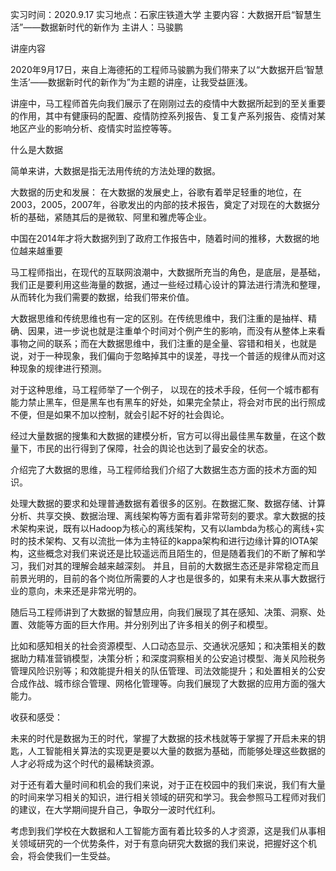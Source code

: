 实习时间：2020.9.17
实习地点：石家庄铁道大学
主要内容：大数据开启“智慧生活”——数据新时代的新作为
主讲人：马骏鹏


讲座内容

2020年9月17日，来自上海德拓的工程师马骏鹏为我们带来了以“大数据开启‘智慧生活’——数据新时代的新作为”为主题的讲座，让我受益匪浅。

讲座中，马工程师首先向我们展示了在刚刚过去的疫情中大数据所起到的至关重要的作用，其中有健康码的配置、疫情防控系列报告、复工复产系列报告、疫情对某地区产业的影响分析、疫情实时监控等等。

什么是大数据

简单来讲，大数据是指无法用传统的方法处理的数据。

大数据的历史和发展：
在大数据的发展史上，谷歌有着举足轻重的地位，在2003，2005，2007年，谷歌发出的内部的技术报告，奠定了对现在的大数据分析的基础，紧随其后的是微软、阿里和雅虎等企业。

中国在2014年才将大数据列到了政府工作报告中，随着时间的推移，大数据的地位越来越重要

马工程师指出，在现代的互联网浪潮中，大数据所充当的角色，是底层，是基础，我们正是要利用这些海量的数据，通过一些经过精心设计的算法进行清洗和整理，从而转化为我们需要的数据，给我们带来价值。

大数据思维和传统思维也有一定的区别。在传统思维中，我们注重的是抽样、精确、因果，进一步说也就是注重单个时间对个例产生的影响，而没有从整体上来看事物之间的联系；而在大数据思维中，我们注重的是全量、容错和相关，也就是说，对于一种现象，我们偏向于忽略掉其中的误差，寻找一个普适的规律从而对这种现象的规律进行预测。

对于这种思维，马工程师举了一个例子，
以现在的技术手段，任何一个城市都有能力禁止黑车，但是黑车也有黑车的好处，如果完全禁止，将会对市民的出行照成不便，但是如果不加以控制，就会引起不好的社会舆论。

经过大量数据的搜集和大数据的建模分析，官方可以得出最佳黑车数量，在这个数量下，市民的出行得到了保障，社会的舆论也达到了最安全的状态。

介绍完了大数据的思维，马工程师给我们介绍了大数据生态方面的技术方面的知识。

处理大数据的要求和处理普通数据有着很多的区别。在数据汇聚、数据存储、计算分析、共享交换、数据治理、离线架构等方面有着非常苛刻的要求。拿大数据的技术架构来说，既有以Hadoop为核心的离线架构，又有以lambda为核心的离线+实时的技术架构、又有以流批一体为主特征的kappa架构和进行边缘计算的IOTA架构，这些概念对我们来说还是比较遥远而且陌生的，但是随着我们的不断了解和学习，我们对其的理解会越来越深刻。
并且，目前的大数据生态还是非常稳定而且前景光明的，目前的各个岗位所需要的人才也是很多的，如果有未来从事大数据行业的意向，未来还是非常光明的。

随后马工程师讲到了大数据的智慧应用，向我们展现了其在感知、决策、洞察、处置、效能等方面的巨大作用。并分别列出了许多相关的例子和模型。

比如和感知相关的社会资源模型、人口动态显示、交通状况感知；和决策相关的数据助力精准营销模型，决策分析；和深度洞察相关的公安追讨模型、海关风险税务管理风险识别等；和效能提升相关的队伍管理、司法效能提升；和处置相关的公安合成作战、城市综合管理、网格化管理等。向我们展现了大数据的应用方面的强大能力。


收获和感受：

未来的时代是数据为王的时代，掌握了大数据的技术栈就等于掌握了开启未来的钥匙，人工智能相关算法的实现更是要以大量的数据为基础，而能够处理这些数据的人才必将成为这个时代的最稀缺资源。

对于还有着大量时间和机会的我们来说，对于正在校园中的我们来说，我们有大量的时间来学习相关的知识，进行相关领域的研究和学习。我会参照马工程师对我们的建议，在大学期间提升自己，争取分一波时代红利。

考虑到我们学校在大数据和人工智能方面有着比较多的人才资源，这是我们从事相关领域研究的一个优势条件，对于有意向研究大数据的我们来说，把握好这个机会，将会使我们一生受益。